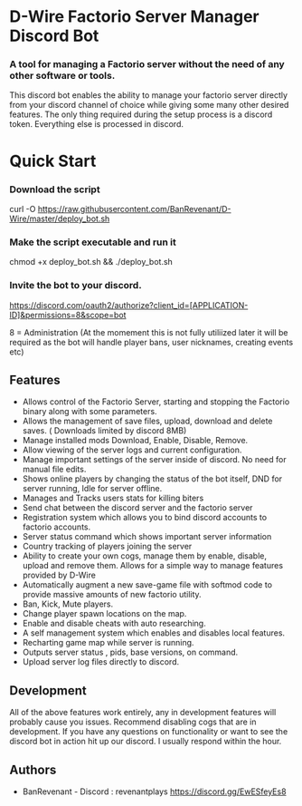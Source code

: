 # D-Wire Factorio Server Manager Discord Bot

### A tool for managing a Factorio server without the need of any other software or tools.
This discord bot enables the ability to manage your factorio server directly from your discord channel of choice while giving some many other desired features. The only thing required during the setup process is a discord token. Everything else is processed in discord.

# Quick Start
### Download the script
curl -O https://raw.githubusercontent.com/BanRevenant/D-Wire/master/deploy_bot.sh
### Make the script executable and run it
chmod +x deploy_bot.sh && ./deploy_bot.sh

### Invite the bot to your discord.
https://discord.com/oauth2/authorize?client_id=[APPLICATION-ID]&permissions=8&scope=bot 

8 = Administration (At the momement this is not fully utiliized later it will be required as the bot will handle player bans, user nicknames, creating events etc)


## Features
* Allows control of the Factorio Server, starting and stopping the Factorio binary along with some parameters.
* Allows the management of save files, upload, download and delete saves. ( Downloads limited by discord 8MB)
* Manage installed mods Download, Enable, Disable, Remove.
* Allow viewing of the server logs and current configuration.
* Manage important settings of the server inside of discord. No need for manual file edits.
* Shows online players by changing the status of the bot itself, DND for server running, Idle for server offline.
* Manages and Tracks users stats for killing biters
* Send chat between the discord server and the factorio server
* Registration system which allows you to bind discord accounts to factorio accounts.
* Server status command which shows important server information
* Country tracking of players joining the server
* Ability to create your own cogs, manage them by enable, disable, upload and remove them. Allows for a simple way to manage features provided by D-Wire
* Automatically augment a new save-game file with softmod code to provide massive amounts of new factorio utility.
* Ban, Kick, Mute players.
* Change player spawn locations on the map.
* Enable and disable cheats with auto researching.
* A self management system which enables and disables local features.
* Recharting game map while server is running.
* Outputs server status , pids, base versions, on command.
* Upload server log files directly to discord.

## Development
All of the above features work entirely, any in development features will probably cause you issues. Recommend disabling cogs that are in development. If you have any questions on functionality or want to see the discord bot in action hit up our discord. I usually respond within the hour.

## Authors
* BanRevenant - Discord : revenantplays
https://discord.gg/EwESfeyEs8
